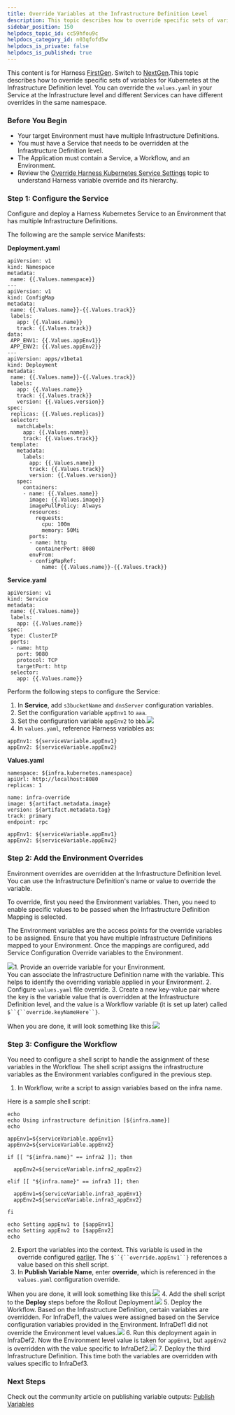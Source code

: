 ```yaml
---
title: Override Variables at the Infrastructure Definition Level
description: This topic describes how to override specific sets of variables for Kubernetes at the Infrastructure Definition level.
sidebar_position: 150
helpdocs_topic_id: cc59hfou9c
helpdocs_category_id: n03qfofd5w
helpdocs_is_private: false
helpdocs_is_published: true
---
```


This content is for Harness [FirstGen](/article/1fjmm4by22). Switch to [NextGen](/article/t57uzu1i41).This topic describes how to override specific sets of variables for Kubernetes at the Infrastructure Definition level. You can override the `values.yaml` in your Service at the Infrastructure level and different Services can have different overrides in the same namespace.

### Before You Begin

* Your target Environment must have multiple Infrastructure Definitions.
* You must have a Service that needs to be overridden at the Infrastructure Definition level.
* The Application must contain a Service, a Workflow, and an Environment.
* Review the [Override Harness Kubernetes Service Settings](/article/ycacqs7tlx-override-harness-kubernetes-service-settings) topic to understand Harness variable override and its hierarchy.

### Step 1: Configure the Service

Configure and deploy a Harness Kubernetes Service to an Environment that has multiple Infrastructure Definitions.

The following are the sample service Manifests: 

**Deployment.yaml**


```
apiVersion: v1  
kind: Namespace  
metadata:  
 name: {{.Values.namespace}}  
---  
apiVersion: v1  
kind: ConfigMap  
metadata:  
 name: {{.Values.name}}-{{.Values.track}}  
 labels:  
   app: {{.Values.name}}  
   track: {{.Values.track}}  
data:  
 APP_ENV1: {{.Values.appEnv1}}  
 APP_ENV2: {{.Values.appEnv2}}  
---  
apiVersion: apps/v1beta1  
kind: Deployment  
metadata:  
 name: {{.Values.name}}-{{.Values.track}}  
 labels:  
   app: {{.Values.name}}  
   track: {{.Values.track}}  
   version: {{.Values.version}}  
spec:  
 replicas: {{.Values.replicas}}  
 selector:  
   matchLabels:  
     app: {{.Values.name}}  
     track: {{.Values.track}}  
 template:  
   metadata:  
     labels:  
       app: {{.Values.name}}  
       track: {{.Values.track}}  
       version: {{.Values.version}}  
   spec:  
     containers:  
     - name: {{.Values.name}}  
       image: {{.Values.image}}  
       imagePullPolicy: Always  
       resources:  
         requests:  
           cpu: 100m  
           memory: 50Mi  
       ports:  
       - name: http  
         containerPort: 8080  
       envFrom:  
       - configMapRef:  
           name: {{.Values.name}}-{{.Values.track}}
```
**Service.yaml**


```
apiVersion: v1  
kind: Service  
metadata:  
 name: {{.Values.name}}  
 labels:  
   app: {{.Values.name}}  
spec:  
 type: ClusterIP  
 ports:  
 - name: http  
   port: 9080  
   protocol: TCP  
   targetPort: http  
 selector:  
   app: {{.Values.name}}
```
Perform the following steps to configure the Service:

1. In **Service**, add `s3bucketName` and `dnsServer` configuration variables.
2. Set the configuration variable `appEnv1` to `aaa`.
3. Set the configuration variable `appEnv2` to `bbb`.![](./static/override-variables-per-infrastructure-definition-130.png)
4. In `values.yaml`, reference Harness variables as:  
  
`appEnv1: ${serviceVariable.appEnv1}`  
`appEnv2: ${serviceVariable.appEnv2}`  
  
**Values.yaml**  
  

```
namespace: ${infra.kubernetes.namespace}  
apiUrl: http://localhost:8080  
replicas: 1  
   
name: infra-override  
image: ${artifact.metadata.image}  
version: ${artifact.metadata.tag}  
track: primary  
endpoint: rpc  
   
appEnv1: ${serviceVariable.appEnv1}  
appEnv2: ${serviceVariable.appEnv2}
```

### Step 2: Add the Environment Overrides

Environment overrides are overridden at the Infrastructure Definition level. You can use the Infrastructure Definition's name or value to override the variable.

To override, first you need the Environment variables. Then, you need to enable specific values to be passed when the Infrastructure Definition Mapping is selected.

The Environment variables are the access points for the override variables to be assigned. Ensure that you have multiple Infrastructure Definitions mapped to your Environment. Once the mappings are configured, add Service Configuration Override variables to the Environment.

![](./static/override-variables-per-infrastructure-definition-131.png)1. Provide an override variable for your Environment.  
You can associate the Infrastructure Definition name with the variable. This helps to identify the overriding variable applied in your Environment.
2. Configure `values.yaml` file override.
3. Create a new key-value pair where the key is the variable value that is overridden at the Infrastructure Definition level, and the value is a Workflow variable (it is set up later) called `$``{``override.keyNameHere``}`.  
  
When you are done, it will look something like this:![](./static/override-variables-per-infrastructure-definition-132.png)

### Step 3: Configure the Workflow

You need to configure a shell script to handle the assignment of these variables in the Workflow. The shell script assigns the infrastructure variables as the Environment variables configured in the previous step.

1. In Workflow, write a script to assign variables based on the infra name.  
  
Here is a sample shell script:  
  

```
echo  
echo Using infrastructure definition [${infra.name}]  
echo  
  
appEnv1=${serviceVariable.appEnv1}  
appEnv2=${serviceVariable.appEnv2}  
  
if [[ "${infra.name}" == infra2 ]]; then  
  
  appEnv2=${serviceVariable.infra2_appEnv2}  
  
elif [[ "${infra.name}" == infra3 ]]; then  
  
  appEnv1=${serviceVariable.infra3_appEnv1}  
  appEnv2=${serviceVariable.infra3_appEnv2}  
  
fi  
  
echo Setting appEnv1 to [$appEnv1]  
echo Setting appEnv2 to [$appEnv2]  
echo
```
2. Export the variables into the context. This variable is used in the override configured [earlier](https://docs.harness.io/article/cc59hfou9c-override-variables-per-infrastructure-definition#step_1_configure_the_service). The `$``{``override.appEnv1``}` references a value based on this shell script.
3. In **Publish Variable Name**, enter **override**, which is referenced in the `values.yaml` configuration override.  
  
When you are done, it will look something like this:![](./static/override-variables-per-infrastructure-definition-133.png)
4. Add the shell script to the **Deploy** steps before the Rollout Deployment.![](./static/override-variables-per-infrastructure-definition-134.png)
5. Deploy the Workflow. Based on the Infrastructure Definition, certain variables are overridden. For InfraDef1, the values were assigned based on the Service configuration variables provided in the Environment. InfraDef1 did not override the Environment level values.![](./static/override-variables-per-infrastructure-definition-135.png)
6. Run this deployment again in InfraDef2. Now the Environment level value is taken for `appEnv1`, but `appEnv2` is overridden with the value specific to InfraDef2.![](./static/override-variables-per-infrastructure-definition-136.png)
7. Deploy the third Infrastructure Definition. This time both the variables are overridden with values specific to InfraDef3.

### Next Steps

Check out the community article on publishing variable outputs: [Publish Variables](https://community.harness.io/t/publish-variables/227)

